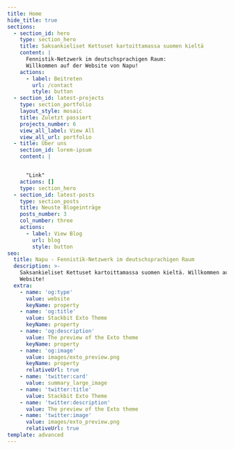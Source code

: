 ```yaml
---
title: Home
hide_title: true
sections:
  - section_id: hero
    type: section_hero
    title: Saksankieliset Kettuset kartoittamassa suomen kieltä
    content: |
      Fennistik-Netzwerk im deutschsprachigen Raum:
      Willkommen auf der Website von Napu!
    actions:
      - label: Beitreten
        url: /contact
        style: button
  - section_id: latest-projects
    type: section_portfolio
    layout_style: mosaic
    title: Zuletzt passiert
    projects_number: 6
    view_all_label: View All
    view_all_url: portfolio
  - title: Über uns
    section_id: lorem-ipsum
    content: |


      "Link"
    actions: []
    type: section_hero
  - section_id: latest-posts
    type: section_posts
    title: Neuste Blogeinträge
    posts_number: 3
    col_number: three
    actions:
      - label: View Blog
        url: blog
        style: button
seo:
  title: Napu - Fennistik-Netzwerk im deutschsprachigen Raum
  description: >-
    Saksankieliset Kettuset kartoittamassa suomen kieltä. Willkommen auf unserer
    Website!
  extra:
    - name: 'og:type'
      value: website
      keyName: property
    - name: 'og:title'
      value: Stackbit Exto Theme
      keyName: property
    - name: 'og:description'
      value: The preview of the Exto theme
      keyName: property
    - name: 'og:image'
      value: images/exto_preview.png
      keyName: property
      relativeUrl: true
    - name: 'twitter:card'
      value: summary_large_image
    - name: 'twitter:title'
      value: Stackbit Exto Theme
    - name: 'twitter:description'
      value: The preview of the Exto theme
    - name: 'twitter:image'
      value: images/exto_preview.png
      relativeUrl: true
template: advanced
---
```

